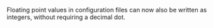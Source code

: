 Floating point values in configuration files can now also be
written as integers, without requiring a decimal dot.
